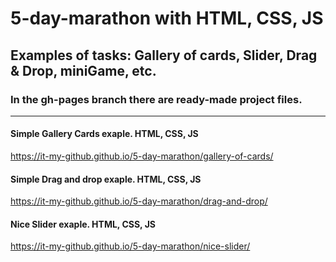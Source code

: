 # 5-day-marathon with HTML, CSS, JS
## Examples of tasks: Gallery of cards, Slider, Drag & Drop, miniGame, etc.
###  In the gh-pages branch there are ready-made project files.
<hr/>

  #### Simple Gallery Cards exaple. HTML, CSS, JS
  https://it-my-github.github.io/5-day-marathon/gallery-of-cards/
  
  #### Simple Drag and drop exaple. HTML, CSS, JS
  https://it-my-github.github.io/5-day-marathon/drag-and-drop/
  
  #### Nice Slider exaple. HTML, CSS, JS
  https://it-my-github.github.io/5-day-marathon/nice-slider/
